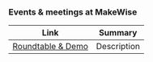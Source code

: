 ### Events & meetings at MakeWise


| Link | Summary  |
|-------|------|
| [Roundtable & Demo](./roundtable)   |  Description    |
